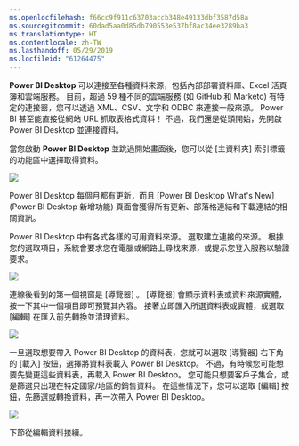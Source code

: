 ```yaml
---
ms.openlocfilehash: f66cc9f911c63703accb348e49133dbf3587d58a
ms.sourcegitcommit: 60dad5aa0d85db790553e537bf8ac34ee3289ba3
ms.translationtype: HT
ms.contentlocale: zh-TW
ms.lasthandoff: 05/29/2019
ms.locfileid: "61264475"
---
```

**Power BI Desktop** 可以連接至各種資料來源，包括內部部署資料庫、Excel 活頁簿和雲端服務。 目前，超過 59 種不同的雲端服務 (如 GitHub 和 Marketo) 有特定的連接器，您可以透過 XML、CSV、文字和 ODBC 來連接一般來源。 Power BI 甚至能直接從網站 URL 抓取表格式資料！ 不過，我們還是從頭開始，先開啟 Power BI Desktop 並連接資料。

當您啟動 **Power BI Desktop** 並跳過開始畫面後，您可以從 [主資料夾]  索引標籤的功能區中選擇取得資料。

![](media/1-2-connect-to-data-sources-in-power-bi-desktop/1-2_1.png)

Power BI Desktop 每個月都有更新，而且 \[Power BI Desktop What's New]  \(Power BI Desktop 新增功能) 頁面會獲得所有更新、部落格連結和下載連結的相關資訊。

Power BI Desktop 中有各式各樣的可用資料來源。 選取建立連接的來源。 根據您的選取項目，系統會要求您在電腦或網路上尋找來源，或提示您登入服務以驗證要求。

![](media/1-2-connect-to-data-sources-in-power-bi-desktop/1-2_2.gif)

連線後看到的第一個視窗是 [導覽器]  。 [導覽器] 會顯示資料表或資料來源實體，按一下其中一個項目即可預覽其內容。 接著立即匯入所選資料表或實體，或選取 [編輯]  在匯入前先轉換並清理資料。

![](media/1-2-connect-to-data-sources-in-power-bi-desktop/1-2_3.png)

一旦選取想要帶入 Power BI Desktop 的資料表，您就可以選取 [導覽器]  右下角的 [載入]  按鈕，選擇將資料表載入 Power BI Desktop。 不過，有時候您可能想要先變更這些資料表，再載入 Power BI Desktop。 您可能只想要客戶子集合，或是篩選只出現在特定國家/地區的銷售資料。 在這些情況下，您可以選取 [編輯] 按鈕，先篩選或轉換資料，再一次帶入 Power BI Desktop。

![](media/1-2-connect-to-data-sources-in-power-bi-desktop/1-2_4.png)

下節從編輯資料接續。

